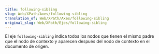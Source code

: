 ```yaml
---
title: following-sibling
slug: Web/XPath/Axes/following-sibling
translation_of: Web/XPath/Axes/following-sibling
original_slug: Web/XPath/Ejes/following-sibling
---
```


El eje `following-sibling` indica todos los nodos que tienen el mismo padre que el nodo de contexto y aparecen después del nodo de contexto en el documento de origen.
